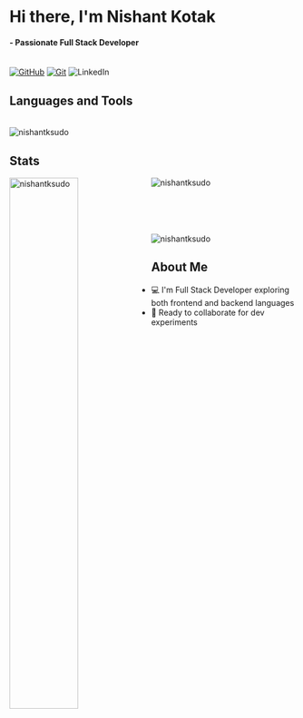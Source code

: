 <h1 align="left"> Hi there, I'm Nishant Kotak </h1>
<h4 align="left"> - Passionate Full Stack Developer </h4>

<br> [![GitHub](https://img.shields.io/badge/GitHub-181717.svg?style=for-the-badge&logo=GitHub&logoColor=white)](https://github.com/nishantksudo)
[![Git](https://img.shields.io/badge/Git-F05032?style=for-the-badge&logo=git&logoColor=white)](https://git-scm.com/)
![LinkedIn](https://img.shields.io/badge/LinkedIn-%230077B5.svg?style=for-the-badge&logo=linkedin&logoColor=white)
<br>

## Languages and Tools
<br><img alt="nishantksudo" src="https://skillicons.dev/icons?i=html,css,js,mongodb,express,react,nodejs,blender,vercel&theme=dark"/> </br>

## Stats
<img  align="left" width="49%" src="https://github-readme-stats.vercel.app/api?username=nishantksudo&show_icons=true&theme=dark" alt="nishantksudo"/>

<img src="https://github-readme-stats.vercel.app/api/top-langs/?username=nishantksudo&hide_progress=true&theme=dark" alt="nishantksudo"/> 
<br><br><br><br><br>

<img align="center" src="https://streak-stats.demolab.com/?user=nishantksudo&theme=shadow-brown" alt="nishantksudo"/> </p>

## About Me
- :computer: I'm Full Stack Developer exploring both frontend and backend languages
- :handshake: Ready to collaborate for dev experiments